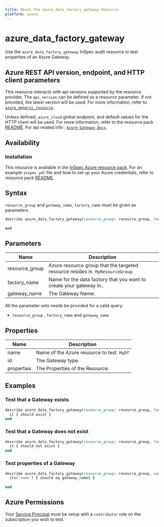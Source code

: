 ```yaml
---
title: About the azure_data_factory_gateway Resource
platform: azure
---
```


# azure_data_factory_gateway

Use the `azure_data_factory_gateway` InSpec audit resource to test properties of an Azure Gateway.

## Azure REST API version, endpoint, and HTTP client parameters

This resource interacts with api versions supported by the resource provider.
The `api_version` can be defined as a resource parameter.
If not provided, the latest version will be used.
For more information, refer to [`azure_generic_resource`](azure_generic_resource.md).

Unless defined, `azure_cloud` global endpoint, and default values for the HTTP client will be used.
For more information, refer to the resource pack [README](../../README.md).
For api related info : [`Azure Gateway Docs`](https://docs.microsoft.com/en-us/rest/api/datafactory/v1/data-factory-gateway#get).


## Availability

### Installation

This resource is available in the [InSpec Azure resource pack](https://github.com/inspec/inspec-azure).
For an example `inspec.yml` file and how to set up your Azure credentials, refer to resource pack [README](../../README.md#Service-Principal).

## Syntax

`resource_group` and `gateway_name`, `factory_name` must be given as parameters.

```ruby
describe azure_data_factory_gateway(resource_group: resource_group, factory_name: factory_name, gateway_name: gateway_name) do
  
end
```

## Parameters

| Name                           | Description                                                                       |
|--------------------------------|-----------------------------------------------------------------------------------|
| resource_group                 | Azure resource group that the targeted resource resides in. `MyResourceGroup`     |
| factory_name                           | Name for the data factory that you want to create your gateway in..                                                                 |
| gateway_name | The Gateway Name. |

All the parameter sets needs be provided for a valid query:
- `resource_group` , `factory_name` and `gateway_name`
## Properties

| Name                           | Description                                                                      |
|--------------------------------|----------------------------------------------------------------------------------|
| name                           | Name of the Azure resource to test. `MyDf`                                       |
| id             | The Gateway type.                                                 |
| properties        | The Properties of the Resource.                                | 

## Examples

### Test that a Gateway exists

```ruby
describe azure_data_factory_gateway(resource_group: resource_group, factory_name: factory_name, gateway_name: gateway_name) do
  it { should exist }
end
```

### Test that a Gateway does not exist

```ruby
describe azure_data_factory_gateway(resource_group: resource_group, factory_name: factory_name, gateway_name: 'should not exit') do
  it { should_not exist }
end
```

### Test properties of a Gateway

```ruby
describe azure_data_factory_gateway(resource_group: resource_group, name: 'df_name') do
  its('name') { should eq gateway_name1 }
  
end
```

## Azure Permissions

Your [Service Principal](https://docs.microsoft.com/en-us/azure/azure-resource-manager/resource-group-create-service-principal-portal) must be setup with a `contributor` role on the subscription you wish to test.